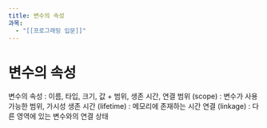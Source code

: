 ```yaml
---
title: 변수의 속성
과목:
  - "[[프로그래밍 입문]]"
---
```


# 변수의 속성

변수의 속성 : 이름, 타입, 크기, 값 + 범위, 생존 시간, 연결
 범위 (scope) : 변수가 사용 가능한 범위, 가시성
 생존 시간 (lifetime) : 메모리에 존재하는 시간
 연결 (linkage) : 다른 영역에 있는 변수와의 연결 상태
